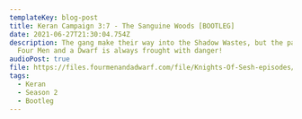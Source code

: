 ```yaml
---
templateKey: blog-post
title: Keran Campaign 3:7 - The Sanguine Woods [BOOTLEG]
date: 2021-06-27T21:30:04.754Z
description: The gang make their way into the Shadow Wastes, but the path of
  Four Men and a Dwarf is always frought with danger!
audioPost: true
file: https://files.fourmenandadwarf.com/file/Knights-Of-Sesh-episodes/Season_3/Keran-39-BOOTLEG.mp3
tags:
  - Keran
  - Season 2
  - Bootleg
---
```

